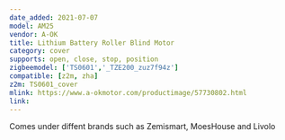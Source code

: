 ```yaml
---
date_added: 2021-07-07
model: AM25
vendor: A-OK
title: Lithium Battery Roller Blind Motor
category: cover
supports: open, close, stop, position
zigbeemodel: ['TS0601','_TZE200_zuz7f94z']
compatible: [z2m, zha]
z2m: TS0601_cover
mlink: https://www.a-okmotor.com/productimage/57730802.html
link: 
---
```


Comes under diffent brands such as Zemismart, MoesHouse and Livolo
